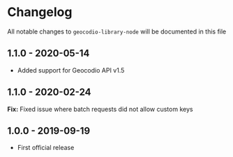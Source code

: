 # Changelog

All notable changes to `geocodio-library-node` will be documented in this file

## 1.1.0 - 2020-05-14

- Added support for Geocodio API v1.5

## 1.1.0 - 2020-02-24

**Fix:** Fixed issue where batch requests did not allow custom keys

## 1.0.0 - 2019-09-19

- First official release
